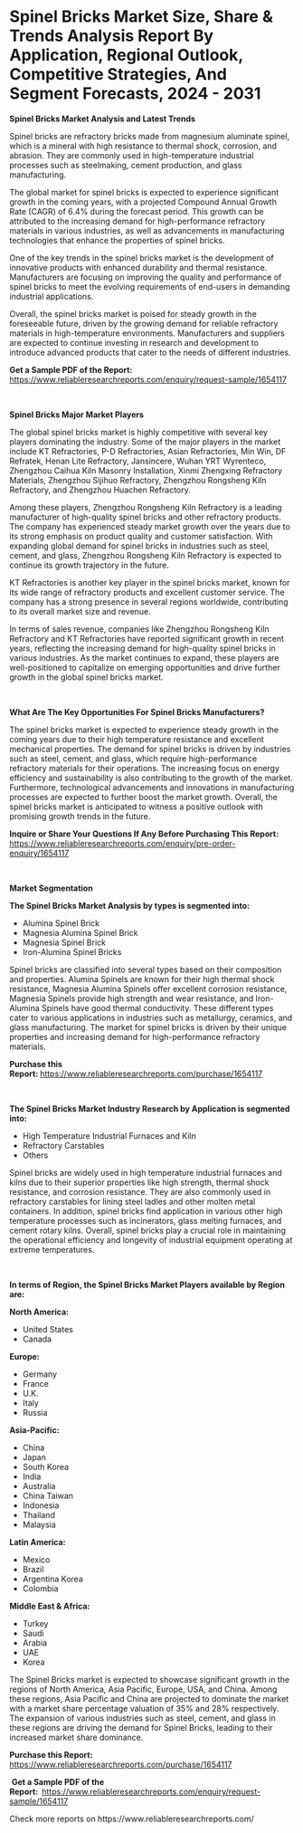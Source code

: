 <p><h1>Spinel Bricks Market Size, Share & Trends Analysis Report By Application, Regional Outlook, Competitive Strategies, And Segment Forecasts, 2024 - 2031</h1></p><p><strong>Spinel Bricks Market Analysis and Latest Trends</strong></p>
<p><p>Spinel bricks are refractory bricks made from magnesium aluminate spinel, which is a mineral with high resistance to thermal shock, corrosion, and abrasion. They are commonly used in high-temperature industrial processes such as steelmaking, cement production, and glass manufacturing.</p><p>The global market for spinel bricks is expected to experience significant growth in the coming years, with a projected Compound Annual Growth Rate (CAGR) of 6.4% during the forecast period. This growth can be attributed to the increasing demand for high-performance refractory materials in various industries, as well as advancements in manufacturing technologies that enhance the properties of spinel bricks.</p><p>One of the key trends in the spinel bricks market is the development of innovative products with enhanced durability and thermal resistance. Manufacturers are focusing on improving the quality and performance of spinel bricks to meet the evolving requirements of end-users in demanding industrial applications.</p><p>Overall, the spinel bricks market is poised for steady growth in the foreseeable future, driven by the growing demand for reliable refractory materials in high-temperature environments. Manufacturers and suppliers are expected to continue investing in research and development to introduce advanced products that cater to the needs of different industries.</p></p>
<p><strong>Get a Sample PDF of the Report:&nbsp;</strong> <a href="https://www.reliableresearchreports.com/enquiry/request-sample/1654117">https://www.reliableresearchreports.com/enquiry/request-sample/1654117</a></p>
<p>&nbsp;</p>
<p><strong>Spinel Bricks Major Market Players</strong></p>
<p><p>The global spinel bricks market is highly competitive with several key players dominating the industry. Some of the major players in the market include KT Refractories, P-D Refractories, Asian Refractories, Min Win, DF Refratek, Henan Lite Refractory, Jansincere, Wuhan YRT Wyrenteco, Zhengzhou Caihua Kiln Masonry Installation, Xinmi Zhengxing Refractory Materials, Zhengzhou Sijihuo Refractory, Zhengzhou Rongsheng Kiln Refractory, and Zhengzhou Huachen Refractory.</p><p>Among these players, Zhengzhou Rongsheng Kiln Refractory is a leading manufacturer of high-quality spinel bricks and other refractory products. The company has experienced steady market growth over the years due to its strong emphasis on product quality and customer satisfaction. With expanding global demand for spinel bricks in industries such as steel, cement, and glass, Zhengzhou Rongsheng Kiln Refractory is expected to continue its growth trajectory in the future.</p><p>KT Refractories is another key player in the spinel bricks market, known for its wide range of refractory products and excellent customer service. The company has a strong presence in several regions worldwide, contributing to its overall market size and revenue.</p><p>In terms of sales revenue, companies like Zhengzhou Rongsheng Kiln Refractory and KT Refractories have reported significant growth in recent years, reflecting the increasing demand for high-quality spinel bricks in various industries. As the market continues to expand, these players are well-positioned to capitalize on emerging opportunities and drive further growth in the global spinel bricks market.</p></p>
<p>&nbsp;</p>
<p><strong>What Are The Key Opportunities For Spinel Bricks Manufacturers?</strong></p>
<p><p>The spinel bricks market is expected to experience steady growth in the coming years due to their high temperature resistance and excellent mechanical properties. The demand for spinel bricks is driven by industries such as steel, cement, and glass, which require high-performance refractory materials for their operations. The increasing focus on energy efficiency and sustainability is also contributing to the growth of the market. Furthermore, technological advancements and innovations in manufacturing processes are expected to further boost the market growth. Overall, the spinel bricks market is anticipated to witness a positive outlook with promising growth trends in the future.</p></p>
<p><strong>Inquire or Share Your Questions If Any Before Purchasing This Report:</strong> <a href="https://www.reliableresearchreports.com/enquiry/pre-order-enquiry/1654117">https://www.reliableresearchreports.com/enquiry/pre-order-enquiry/1654117</a></p>
<p>&nbsp;</p>
<p><strong>Market Segmentation</strong></p>
<p><strong>The Spinel Bricks Market Analysis by types is segmented into:</strong></p>
<p><ul><li>Alumina Spinel Brick</li><li>Magnesia Alumina Spinel Brick</li><li>Magnesia Spinel Brick</li><li>Iron-Alumina Spinel Bricks</li></ul></p>
<p><p>Spinel bricks are classified into several types based on their composition and properties. Alumina Spinels are known for their high thermal shock resistance, Magnesia Alumina Spinels offer excellent corrosion resistance, Magnesia Spinels provide high strength and wear resistance, and Iron-Alumina Spinels have good thermal conductivity. These different types cater to various applications in industries such as metallurgy, ceramics, and glass manufacturing. The market for spinel bricks is driven by their unique properties and increasing demand for high-performance refractory materials.</p></p>
<p><strong>Purchase this Report:&nbsp;</strong><a href="https://www.reliableresearchreports.com/purchase/1654117">https://www.reliableresearchreports.com/purchase/1654117</a></p>
<p>&nbsp;</p>
<p><strong>The Spinel Bricks Market Industry Research by Application is segmented into:</strong></p>
<p><ul><li>High Temperature Industrial Furnaces and Kiln</li><li>Refractory Carstables</li><li>Others</li></ul></p>
<p><p>Spinel bricks are widely used in high temperature industrial furnaces and kilns due to their superior properties like high strength, thermal shock resistance, and corrosion resistance. They are also commonly used in refractory carstables for lining steel ladles and other molten metal containers. In addition, spinel bricks find application in various other high temperature processes such as incinerators, glass melting furnaces, and cement rotary kilns. Overall, spinel bricks play a crucial role in maintaining the operational efficiency and longevity of industrial equipment operating at extreme temperatures.</p></p>
<p>&nbsp;</p>
<p><strong>In terms of Region, the Spinel Bricks Market Players available by Region are:</strong></p>
<p>
    <p> <strong> North America: </strong>
        <ul>
            <li>United States</li>
            <li>Canada</li>
        </ul>
        </p> 
    <p> <strong> Europe: </strong>
        <ul>
            <li>Germany</li>
            <li>France</li>
            <li>U.K.</li>
            <li>Italy</li>
            <li>Russia</li>
        </ul>
        </p> 
    <p> <strong> Asia-Pacific: </strong>
        <ul>
            <li>China</li>
            <li>Japan</li>
            <li>South Korea</li>
            <li>India</li>
            <li>Australia</li>
            <li>China Taiwan</li>
            <li>Indonesia</li>
            <li>Thailand</li>
            <li>Malaysia</li>
        </ul>
        </p> 
    <p> <strong> Latin America: </strong>
        <ul>
            <li>Mexico</li>
            <li>Brazil</li>
            <li>Argentina Korea</li>
            <li>Colombia</li>
        </ul>
        </p> 
    <p> <strong> Middle East & Africa: </strong>
        <ul>
            <li>Turkey</li>
            <li>Saudi</li>
            <li>Arabia</li>
            <li>UAE</li>
            <li>Korea</li>
        </ul>
    </p>
    </p>
<p><p>The Spinel Bricks market is expected to showcase significant growth in the regions of North America, Asia Pacific, Europe, USA, and China. Among these regions, Asia Pacific and China are projected to dominate the market with a market share percentage valuation of 35% and 28% respectively. The expansion of various industries such as steel, cement, and glass in these regions are driving the demand for Spinel Bricks, leading to their increased market share dominance.</p></p>
<p><strong>Purchase this Report: </strong><a href="https://www.reliableresearchreports.com/purchase/1654117">https://www.reliableresearchreports.com/purchase/1654117</a></p>
<p>&nbsp;<strong>Get a Sample PDF of the Report:&nbsp;&nbsp;</strong><a href="https://www.reliableresearchreports.com/enquiry/request-sample/1654117">https://www.reliableresearchreports.com/enquiry/request-sample/1654117</a></p>
<p><strong></strong></p>
<p>Check more reports on https://www.reliableresearchreports.com/</p>